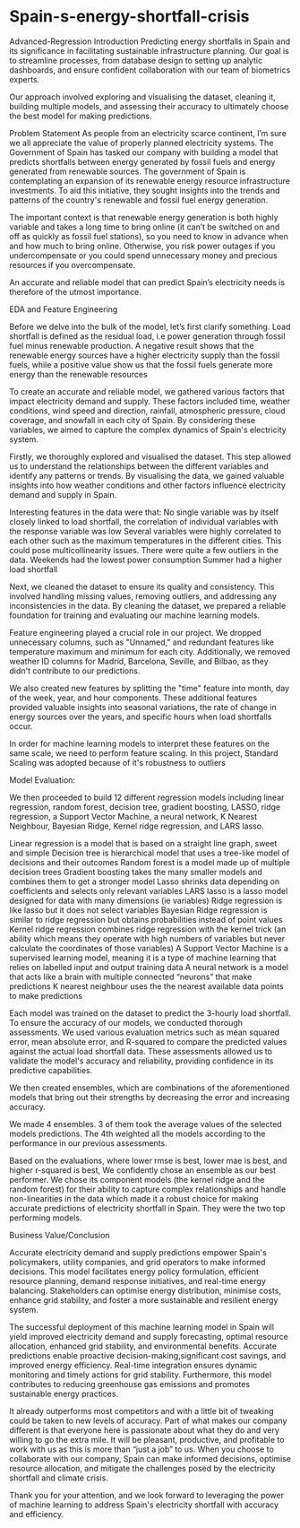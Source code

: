 # Spain-s-energy-shortfall-crisis

Advanced-Regression
Introduction Predicting energy shortfalls in Spain and its significance in facilitating sustainable infrastructure planning. Our goal is to streamline processes, from database design to setting up analytic dashboards, and ensure confident collaboration with our team of biometrics experts.

Our approach involved exploring and visualising the dataset, cleaning it, building multiple models, and assessing their accuracy to ultimately choose the best model for making predictions.

Problem Statement As people from an electricity scarce continent, I’m sure we all appreciate the value of properly planned electricity systems. The Government of Spain has tasked our company with building a model that predicts shortfalls between energy generated by fossil fuels and energy generated from renewable sources. The government of Spain is contemplating an expansion of its renewable energy resource infrastructure investments. To aid this initiative, they sought insights into the trends and patterns of the country's renewable and fossil fuel energy generation.

The important context is that renewable energy generation is both highly variable and takes a long time to bring online (it can’t be switched on and off as quickly as fossil fuel stations), so you need to know in advance when and how much to bring online. Otherwise, you risk power outages if you undercompensate or you could spend unnecessary money and precious resources if you overcompensate.

An accurate and reliable model that can predict Spain’s electricity needs is therefore of the utmost importance.

EDA and Feature Engineering

Before we delve into the bulk of the model, let’s first clarify something. Load shortfall is defined as the residual load, i.e power generation through fossil fuel minus renewable production. A negative result shows that the renewable energy sources have a higher electricity supply than the fossil fuels, while a positive value show us that the fossil fuels generate more energy than the renewable resources

To create an accurate and reliable model, we gathered various factors that impact electricity demand and supply. These factors included time, weather conditions, wind speed and direction, rainfall, atmospheric pressure, cloud coverage, and snowfall in each city of Spain. By considering these variables, we aimed to capture the complex dynamics of Spain's electricity system.

Firstly, we thoroughly explored and visualised the dataset. This step allowed us to understand the relationships between the different variables and identify any patterns or trends. By visualising the data, we gained valuable insights into how weather conditions and other factors influence electricity demand and supply in Spain.

Interesting features in the data were that: No single variable was by itself closely linked to load shortfall, the correlation of individual variables with the response variable was low Several variables were highly correlated to each other such as the maximum temperatures in the different cities. This could pose multicollinearity issues. There were quite a few outliers in the data. Weekends had the lowest power consumption Summer had a higher load shortfall

Next, we cleaned the dataset to ensure its quality and consistency. This involved handling missing values, removing outliers, and addressing any inconsistencies in the data. By cleaning the dataset, we prepared a reliable foundation for training and evaluating our machine learning models.

Feature engineering played a crucial role in our project. We dropped unnecessary columns, such as "Unnamed," and redundant features like temperature maximum and minimum for each city. Additionally, we removed weather ID columns for Madrid, Barcelona, Seville, and Bilbao, as they didn't contribute to our predictions.

We also created new features by splitting the "time" feature into month, day of the week, year, and hour components. These additional features provided valuable insights into seasonal variations, the rate of change in energy sources over the years, and specific hours when load shortfalls occur.

In order for machine learning models to interpret these features on the same scale, we need to perform feature scaling. In this project, Standard Scaling was adopted because of it's robustness to outliers

Model Evaluation:

We then proceeded to build 12 different regression models including linear regression, random forest, decision tree, gradient boosting, LASSO, ridge regression, a Support Vector Machine, a neural network, K Nearest Neighbour, Bayesian Ridge, Kernel ridge regression, and LARS lasso.

Linear regression is a model that is based on a straight line graph, sweet and simple Decision tree is hierarchical model that uses a tree-like model of decisions and their outcomes Random forest is a model made up of multiple decision trees Gradient boosting takes the many smaller models and combines them to get a stronger model Lasso shrinks data depending on coefficients and selects only relevant variables LARS lasso is a lasso model designed for data with many dimensions (ie variables) Ridge regression is like lasso but it does not select variables Bayesian Ridge regression is similar to ridge regression but obtains probabilities instead of point values Kernel ridge regression combines ridge regression with the kernel trick (an ability which means they operate with high numbers of variables but never calculate the coordinates of those variables) A Support Vector Machine is a supervised learning model, meaning it is a type of machine learning that relies on labelled input and output training data A neural network is a model that acts like a brain with multiple connected “neurons” that make predictions K nearest neighbour uses the the nearest available data points to make predictions

Each model was trained on the dataset to predict the 3-hourly load shortfall. To ensure the accuracy of our models, we conducted thorough assessments. We used various evaluation metrics such as mean squared error, mean absolute error, and R-squared to compare the predicted values against the actual load shortfall data. These assessments allowed us to validate the model's accuracy and reliability, providing confidence in its predictive capabilities.

We then created ensembles, which are combinations of the aforementioned models that bring out their strengths by decreasing the error and increasing accuracy.

We made 4 ensembles. 3 of them took the average values of the selected models predictions. The 4th weighted all the models according to the performance in our previous assessments.

Based on the evaluations, where lower rmse is best, lower mae is best, and higher r-squared is best, We confidently chose an ensemble as our best performer. We chose its component models (the kernel ridge and the random forest) for their ability to capture complex relationships and handle non-linearities in the data which made it a robust choice for making accurate predictions of electricity shortfall in Spain. They were the two top performing models.

Business Value/Conclusion

Accurate electricity demand and supply predictions empower Spain's policymakers, utility companies, and grid operators to make informed decisions. This model facilitates energy policy formulation, efficient resource planning, demand response initiatives, and real-time energy balancing. Stakeholders can optimise energy distribution, minimise costs, enhance grid stability, and foster a more sustainable and resilient energy system.

The successful deployment of this machine learning model in Spain will yield improved electricity demand and supply forecasting, optimal resource allocation, enhanced grid stability, and environmental benefits. Accurate predictions enable proactive decision-making,significant cost savings, and improved energy efficiency. Real-time integration ensures dynamic monitoring and timely actions for grid stability. Furthermore, this model contributes to reducing greenhouse gas emissions and promotes sustainable energy practices.

It already outperforms most competitors and with a little bit of tweaking could be taken to new levels of accuracy. Part of what makes our company different is that everyone here is passionate about what they do and very willing to go the extra mile. It will be pleasant, productive, and profitable to work with us as this is more than “just a job” to us. When you choose to collaborate with our company, Spain can make informed decisions, optimise resource allocation, and mitigate the challenges posed by the electricity shortfall and climate crisis.

Thank you for your attention, and we look forward to leveraging the power of machine learning to address Spain's electricity shortfall with accuracy and efficiency.
